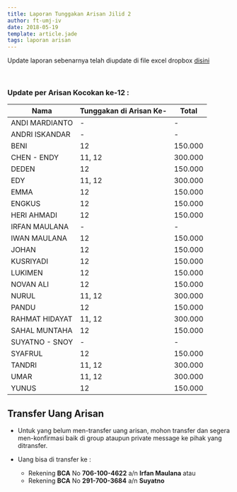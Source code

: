 ```yaml
---
title: Laporan Tunggakan Arisan Jilid 2
author: ft-umj-iv
date: 2018-05-19
template: article.jade
tags: laporan arisan
---
```


Update laporan sebenarnya telah diupdate di file excel dropbox [disini](https://www.dropbox.com/s/lqrvit24hfh3fot/Arisan%20UMJ%20TechInfo4%20Jilid%2002.xlsx?dl=0)

<br/>
<span class="more"></span>

### Update per Arisan Kocokan ke-12 :

|Nama									| Tunggakan di Arisan Ke- 	| Total 			|
| -------------------	| ------------------------- | ----------- |
| ANDI MARDIANTO 			| - 			  		            | -        		|
| ANDRI ISKANDAR 			| - 			  		            | -        		|
| BENI 						    | 12		 						        | 150.000  		|
| CHEN - ENDY 				| 11, 12		 						    | 300.000  		|
| DEDEN 					    | 12		 						        | 150.000  		|
| EDY 						    | 11, 12		 						    | 300.000  		|
| EMMA 						    | 12		 						        | 150.000  		|
| ENGKUS 					    | 12		 						        | 150.000  		|
| HERI AHMADI 				| 12		 						        | 150.000  		|
| IRFAN MAULANA 			| - 			  		            | -        		|
| IWAN MAULANA 				| 12		 						        | 150.000  		|
| JOHAN 					    | 12		 						        | 150.000  		|
| KUSRIYADI 				  | 12		 						        | 150.000  		|
| LUKIMEN 					  | 12		 						        | 150.000  		|
| NOVAN ALI 				  | 12		 						        | 150.000  		|
| NURUL				 		    | 11, 12		 						    | 300.000  		|
| PANDU 					    | 12		 						        | 150.000  		|
| RAHMAT HIDAYAT 			| 11, 12		 						    | 300.000  		|
| SAHAL MUNTAHA 			| 12		 						        | 150.000  		|
| SUYATNO - SNOY 			| - 			  		            | -        		|
| SYAFRUL 					  | 12		 						        | 150.000  		|
| TANDRI 					    | 11, 12		 						    | 300.000  		|
| UMAR 						    | 11, 12		 						    | 300.000  		|
| YUNUS 					    | 12		 						        | 150.000  		|

## Transfer Uang Arisan

+ Untuk yang belum men-transfer uang arisan, mohon transfer dan segera men-konfirmasi baik di group ataupun private message ke pihak yang ditransfer.

+ Uang bisa di transfer ke :
	- Rekening <b>BCA</b> No <b>706-100-4622</b> a/n <b>Irfan Maulana</b> atau
	- Rekening <b>BCA</b> No <b>291-700-3684</b> a/n <b>Suyatno</b>
